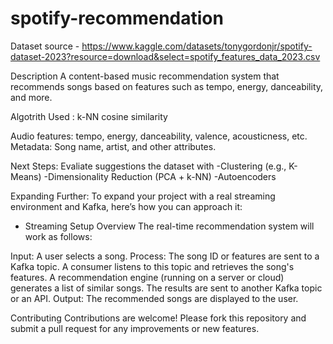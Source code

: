 # spotify-recommendation

Dataset source - https://www.kaggle.com/datasets/tonygordonjr/spotify-dataset-2023?resource=download&select=spotify_features_data_2023.csv

Description 
A content-based music recommendation system that recommends songs based on features such as tempo, energy, danceability, and more.

Algotrith Used : k-NN cosine similarity

Audio features: tempo, energy, danceability, valence, acousticness, etc.
Metadata: Song name, artist, and other attributes.

Next Steps: Evaliate suggestions the dataset with 
-Clustering (e.g., K-Means)
-Dimensionality Reduction (PCA + k-NN)
-Autoencoders

Expanding Further:
To expand your project with a real streaming environment and Kafka, here’s how you can approach it:

-  Streaming Setup Overview
The real-time recommendation system will work as follows:

Input: A user selects a song.
Process:
The song ID or features are sent to a Kafka topic.
A consumer listens to this topic and retrieves the song's features.
A recommendation engine (running on a server or cloud) generates a list of similar songs.
The results are sent to another Kafka topic or an API.
Output: The recommended songs are displayed to the user.
  


Contributing
Contributions are welcome! Please fork this repository and submit a pull request for any improvements or new features.
